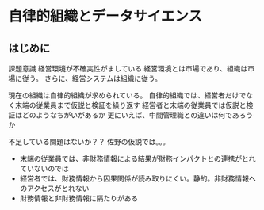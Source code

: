 # 自律的組織とデータサイエンス
## はじめに
課題意識
経営環境が不確実性がましている
経営環境とは市場であり、組織は市場に従う。
さらに、経営システムは組織に従う。

現在の組織は自律的組織が求められている。
自律的組織では、経営者だけでなく末端の従業員まで仮説と検証を繰り返す
経営者と末端の従業員では仮説と検証はどのようなちがいがあるか
更にいえば、中間管理職との違いは何であろうか

不足している問題はないか？？
佐野の仮説では。。。
- 末端の従業員では、非財務情報による結果が財務インパクトとの連携がとれていないのでは
- 経営者では、財務情報から因果関係が読み取りにくい。静的。非財務情報へのアクセスがとれない
- 財務情報と非財務情報に隔たりがある




